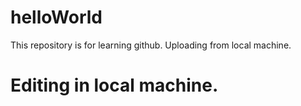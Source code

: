 # helloWorld
This repository is for learning github.
Uploading from local machine.
# Editing in local machine.